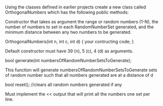 Using the classes defined in earlier projects create a new class called OrthogonalNumbers which has the following public methods:

Constructor that takes as argument the range or random numbers (1-N), the number of numbers to set in each RandomNumberSet generated, and the minimum distance between any two numbers to be generated.

OrthogonalNumbers(int n, int c, int d) { your contructing code; }

Default constructor must have 39 (n), 5 (c), 4 (d) as arguments.

bool generate(int numbersOfRandomNumberSetsToGenerate);

This function will generate numbersOfRandomNumberSetsToGenerate sets of random number such that all numbers generated are at a distance of d

bool reset(); //clears all random numbers generated if any

Must implement the << output that will print all the numbers one set per line.

